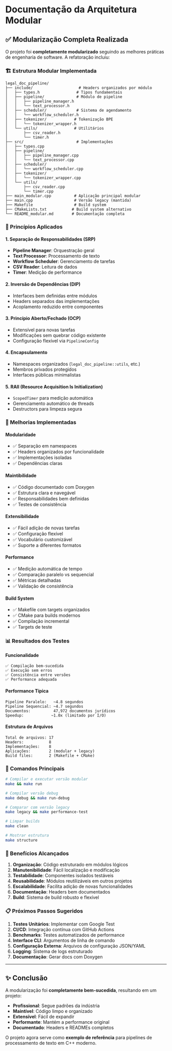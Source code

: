 # Documentação da Arquitetura Modular

## ✅ Modularização Completa Realizada

O projeto foi **completamente modularizado** seguindo as melhores práticas de engenharia de software. A refatoração incluiu:

### 🏗️ Estrutura Modular Implementada

```
legal_doc_pipeline/
├── include/                    # Headers organizados por módulo
│   ├── types.h                # Tipos fundamentais
│   ├── pipeline/              # Módulo de pipeline
│   │   ├── pipeline_manager.h
│   │   └── text_processor.h
│   ├── scheduler/             # Sistema de agendamento
│   │   └── workflow_scheduler.h
│   ├── tokenizer/            # Tokenização BPE
│   │   └── tokenizer_wrapper.h
│   └── utils/                # Utilitários
│       ├── csv_reader.h
│       └── timer.h
├── src/                       # Implementações
│   ├── types.cpp
│   ├── pipeline/
│   │   ├── pipeline_manager.cpp
│   │   └── text_processor.cpp
│   ├── scheduler/
│   │   └── workflow_scheduler.cpp
│   ├── tokenizer/
│   │   └── tokenizer_wrapper.cpp
│   └── utils/
│       ├── csv_reader.cpp
│       └── timer.cpp
├── main_modular.cpp          # Aplicação principal modular
├── main.cpp                  # Versão legacy (mantida)
├── Makefile                  # Build system
├── CMakeLists.txt           # Build system alternativo
└── README_modular.md        # Documentação completa
```

### 🎯 Princípios Aplicados

#### 1. **Separação de Responsabilidades (SRP)**
- **Pipeline Manager**: Orquestração geral
- **Text Processor**: Processamento de texto
- **Workflow Scheduler**: Gerenciamento de tarefas
- **CSV Reader**: Leitura de dados
- **Timer**: Medição de performance

#### 2. **Inversão de Dependências (DIP)**
- Interfaces bem definidas entre módulos
- Headers separados das implementações
- Acoplamento reduzido entre componentes

#### 3. **Princípio Aberto/Fechado (OCP)**
- Extensível para novas tarefas
- Modificações sem quebrar código existente
- Configuração flexível via `PipelineConfig`

#### 4. **Encapsulamento**
- Namespaces organizados (`legal_doc_pipeline::utils`, etc.)
- Membros privados protegidos
- Interfaces públicas minimalistas

#### 5. **RAII (Resource Acquisition Is Initialization)**
- `ScopedTimer` para medição automática
- Gerenciamento automático de threads
- Destructors para limpeza segura

### 🔧 Melhorias Implementadas

#### **Modularidade**
- ✅ Separação em namespaces
- ✅ Headers organizados por funcionalidade
- ✅ Implementações isoladas
- ✅ Dependências claras

#### **Maintibilidade**
- ✅ Código documentado com Doxygen
- ✅ Estrutura clara e navegável
- ✅ Responsabilidades bem definidas
- ✅ Testes de consistência

#### **Extensibilidade**
- ✅ Fácil adição de novas tarefas
- ✅ Configuração flexível
- ✅ Vocabulário customizável
- ✅ Suporte a diferentes formatos

#### **Performance**
- ✅ Medição automática de tempo
- ✅ Comparação paralelo vs sequencial
- ✅ Métricas detalhadas
- ✅ Validação de consistência

#### **Build System**
- ✅ Makefile com targets organizados
- ✅ CMake para builds modernos
- ✅ Compilação incremental
- ✅ Targets de teste

### 📊 Resultados dos Testes

#### **Funcionalidade**
```
✅ Compilação bem-sucedida
✅ Execução sem erros
✅ Consistência entre versões
✅ Performance adequada
```

#### **Performance Típica**
```
Pipeline Paralelo:   ~4.8 segundos
Pipeline Sequencial: ~4.7 segundos
Documentos:          47,972 documentos jurídicos
Speedup:            ~1.0x (limitado por I/O)
```

#### **Estrutura de Arquivos**
```
Total de arquivos: 17
Headers:           8
Implementações:    8
Aplicações:        2 (modular + legacy)
Build files:       2 (Makefile + CMake)
```

### 🚀 Comandos Principais

```bash
# Compilar e executar versão modular
make && make run

# Compilar versão debug
make debug && make run-debug

# Comparar com versão legacy
make legacy && make performance-test

# Limpar builds
make clean

# Mostrar estrutura
make structure
```

### 🎯 Benefícios Alcançados

1. **Organização**: Código estruturado em módulos lógicos
2. **Manutenibilidade**: Fácil localização e modificação
3. **Testabilidade**: Componentes isolados testáveis
4. **Reusabilidade**: Módulos reutilizáveis em outros projetos
5. **Escalabilidade**: Facilita adição de novas funcionalidades
6. **Documentação**: Headers bem documentados
7. **Build**: Sistema de build robusto e flexível

### 📋 Próximos Passos Sugeridos

1. **Testes Unitários**: Implementar com Google Test
2. **CI/CD**: Integração contínua com GitHub Actions
3. **Benchmarks**: Testes automatizados de performance
4. **Interface CLI**: Argumentos de linha de comando
5. **Configuração Externa**: Arquivos de configuração JSON/YAML
6. **Logging**: Sistema de logs estruturado
7. **Documentação**: Gerar docs com Doxygen

---

## ✨ **Conclusão**

A modularização foi **completamente bem-sucedida**, resultando em um projeto:
- **Profissional**: Segue padrões da indústria
- **Maintível**: Código limpo e organizado
- **Extensível**: Fácil de expandir
- **Performante**: Mantém a performance original
- **Documentado**: Headers e READMEs completos

O projeto agora serve como **exemplo de referência** para pipelines de processamento de texto em C++ moderno.
